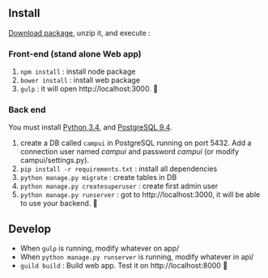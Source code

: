 ## Install

[Download package](https://github.com/cbeauchesne/campui/archive/master.zip), unzip it, and execute : 

### Front-end (stand alone Web app)
1. `npm install` : install node package
2. `bower install` : install web package
3. `gulp` : it will open http://localhost:3000. :tada:


### Back end
You must install [Python 3.4](https://www.python.org/), and [PostgreSQL 9.4](https://www.postgresql.org/).

1. create a DB called `campui` in PostgreSQL running on port 5432. Add a connection user named *campui* and password *campui* (or modify campui/settings.py).
2. `pip install -r requirements.txt` :  install all dependencies
3. `python manage.py migrate` : create tables in DB
4. `python manage.py createsuperuser` : create first admin user
5. `python manage.py runserver` : got to http://localhost:3000, it will be able to use your backend. :tada:

## Develop
* When `gulp` is running, modify whatever on app/
* When `python manage.py runserver` is running, modify whatever in api/
* `guild build` : Build web app. Test it on http://localhost:8000 :tada:

